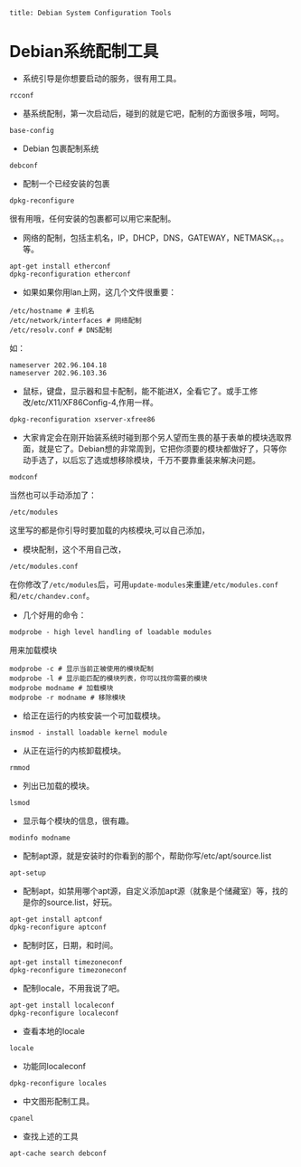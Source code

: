 ```
title: Debian System Configuration Tools
```

# Debian系统配制工具

* 系统引导是你想要启动的服务，很有用工具。 

```
rcconf 
```

* 基系统配制，第一次启动后，碰到的就是它吧，配制的方面很多哦，呵呵。 

```
base-config 
```

* Debian 包裹配制系统 

```
debconf
```

* 配制一个已经安装的包裹 

```
dpkg-reconfigure
```

很有用哦，任何安装的包裹都可以用它来配制。 

* 网络的配制，包括主机名，IP，DHCP，DNS，GATEWAY，NETMASK。。。等。 

```
apt-get install etherconf 
dpkg-reconfiguration etherconf 
```

* 如果如果你用lan上网，这几个文件很重要： 

```
/etc/hostname # 主机名 
/etc/network/interfaces # 网络配制 
/etc/resolv.conf # DNS配制 
```

如： 

```
nameserver 202.96.104.18 
nameserver 202.96.103.36 
```

* 鼠标，键盘，显示器和显卡配制，能不能进X，全看它了。或手工修改/etc/X11/XF86Config-4,作用一样。 

```
dpkg-reconfiguration xserver-xfree86 
```

* 大家肯定会在刚开始装系统时碰到那个另人望而生畏的基于表单的模块选取界面，就是它了。Debian想的非常周到，它把你须要的模块都做好了，只等你动手选了，以后忘了选或想移除模块，千万不要靠重装来解决问题。 

```
modconf 
```

当然也可以手动添加了： 

```
/etc/modules 
```

这里写的都是你引导时要加载的内核模块,可以自己添加， 

* 模块配制，这个不用自己改， 

```
/etc/modules.conf 
```

在你修改了`/etc/modules`后，可用`update-modules`来重建`/etc/modules.conf`和`/etc/chandev.conf`。 

* 几个好用的命令： 

```
modprobe - high level handling of loadable modules 
```

用来加载模块 

```
modprobe -c # 显示当前正被使用的模块配制 
modprobe -l # 显示能匹配的模块列表，你可以找你需要的模块 
modprobe modname # 加载模块 
modprobe -r modname # 移除模块 
```

* 给正在运行的内核安装一个可加载模块。 

```
insmod - install loadable kernel module 
```

* 从正在运行的内核卸载模块。 

```
rmmod 
```

* 列出已加载的模块。 

```
lsmod 
```

* 显示每个模块的信息，很有趣。 

```
modinfo modname 
```

* 配制apt源，就是安装时的你看到的那个，帮助你写/etc/apt/source.list 

```
apt-setup 
```

* 配制apt，如禁用哪个apt源，自定义添加apt源（就象是个储藏室）等，找的是你的source.list，好玩。 

```
apt-get install aptconf 
dpkg-reconfigure aptconf 
```

* 配制时区，日期，和时间。 

```
apt-get install timezoneconf 
dpkg-reconfigure timezoneconf 
```

* 配制locale，不用我说了吧。 

```
apt-get install localeconf 
dpkg-reconfigure localeconf 
```

* 查看本地的locale 

```
locale 
```

* 功能同localeconf 

```
dpkg-reconfigure locales 
```

* 中文图形配制工具。 

```
cpanel
```

* 查找上述的工具

```
apt-cache search debconf 
```
